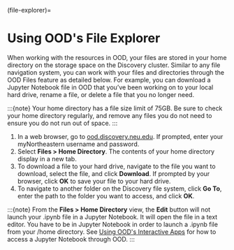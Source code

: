 (file-explorer)=

# Using OOD's File Explorer

When working with the resources in OOD, your files are stored in your home directory
on the storage space on the Discovery cluster. Similar to any file navigation system,
you can work with your files and directories through the OOD Files feature as detailed below.
For example, you can download a Jupyter Notebook file in OOD that you’ve been working
on to your local hard drive, rename a file, or delete a file that you no longer need.

:::{note}
Your home directory has a file size limit of 75GB. Be sure to check your home
directory regularly, and remove any files you do not need to ensure you do not run out of space.
:::

1. In a web browser, go to [ood.discovery.neu.edu](https://ood.discovery.neu.edu). If prompted, enter your myNortheastern username and password.
1. Select **Files > Home Directory**. The contents of your home directory display in a new tab.
1. To download a file to your hard drive, navigate to the file you want to download,
   select the file, and click **Download**. If prompted by your browser,
   click **OK** to save your file to your hard drive.
1. To navigate to another folder on the Discovery file system, click **Go To**,
   enter the path to the folder you want to access, and click **OK**.

:::{note}
From the **Files > Home Directory** view, the **Edit** button will not launch your
.ipynb file in a Jupyter Notebook. It will open the file in a text editor. You have
to be in Jupyter Notebook in order to launch a .ipynb file from your /home directory.
See [Using OOD's Interactive Apps](./03_interactiveapps.md) for how to access a Jupyter Notebook through OOD.
:::
